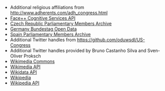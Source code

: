 * Additional religious affiliations from http://www.adherents.com/adh_congress.html <br />
* [Face++ Cognitive Services API](https://www.faceplusplus.com/) <br />
* [Czech Republic Parliamentary Members Archive](http://public.psp.cz/sqw/fsnem.sqw?zvo=1) <br />
* [Germany Bundestag Open Data](https://www.bundestag.de/service/opendata) <br />
* [Spain Parliamentary Members Archive](http://www.congreso.es/portal/page/portal/Congreso/Congreso/Diputados) <br />
* Additional Twitter handles from https://github.com/oduwsdl/US-Congress <br />
* Additional Twitter handles provided by Bruno Castanho Silva and Sven-Oliver Proksch <br />
* [Wikimedia Commons](https://commons.wikimedia.org/) <br />
* [Wikimedia API](https://wikimedia.org/) <br />
* [Wikidata API](https://www.wikidata.org/) <br />
* [Wikipedia](https://de.wikipedia.org/) <br />
* [Wikipedia API](https://en.wikipedia.org/w/api.php) 
